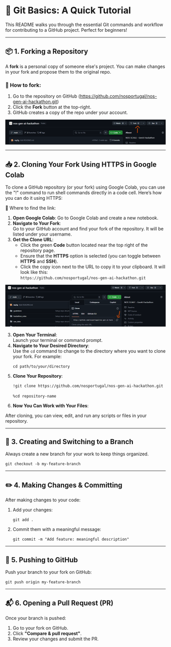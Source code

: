 # 🌱 Git Basics: A Quick Tutorial

This README walks you through the essential Git commands and workflow for contributing to a GitHub project. Perfect for beginners!

---

## 📦 1. Forking a Repository

A **fork** is a personal copy of someone else's project. You can make changes in your fork and propose them to the original repo.

### 🔧 How to fork:

1. Go to the repository on GitHub (https://github.com/nosportugal/nos-gen-ai-hackathon.git)
2. Click the **Fork** button at the top-right.
3. GitHub creates a copy of the repo under your account.

![My Feature](fork.png)

---

## 📥 2. Cloning Your Fork Using HTTPS in Google Colab

To clone a GitHub repository (or your fork) using Google Colab, you can use the "!" command to run shell commands directly in a code cell. Here’s how you can do it using HTTPS:

🔗 Where to find the link:
1. **Open Google Colab**:
    Go to Google Colab and create a new notebook.
2. **Navigate to Your Fork**:  
   Go to your GitHub account and find your fork of the repository. It will be listed under your username.
2. **Get the Clone URL**:  
   - Click the green **Code** button located near the top right of the repository page.
   - Ensure that the **HTTPS** option is selected (you can toggle between **HTTPS** and **SSH**).
   - Click the copy icon next to the URL to copy it to your clipboard. It will look like this:  
     `https://github.com/nosportugal/nos-gen-ai-hackathon.git`

![My Feature](clone.png)

3. **Open Your Terminal**:  
   Launch your terminal or command prompt.
4. **Navigate to Your Desired Directory**:  
   Use the `cd` command to change to the directory where you want to clone your fork. For example:
   ```
   cd path/to/your/directory
    ```
5. **Clone Your Repository**:
    ```
    !git clone https://github.com/nosportugal/nos-gen-ai-hackathon.git

    %cd repository-name
    ```
6. **Now You Can Work with Your Files**:

After cloning, you can view, edit, and run any scripts or files in your repository.

---

## 🌿 3. Creating and Switching to a Branch

Always create a new branch for your work to keep things organized.

```
git checkout -b my-feature-branch
```

---

## ✏️ 4. Making Changes & Committing

After making changes to your code:

1. Add your changes:
    ```
    git add .
    ```
2. Commit them with a meaningful message:
    ```
    git commit -m "Add feature: meaningful description"
    ```

---

## 🚀 5. Pushing to GitHub

Push your branch to your fork on GitHub:

```
git push origin my-feature-branch
```

---

## 📬 6. Opening a Pull Request (PR)

Once your branch is pushed:

1. Go to your fork on GitHub.
2. Click **"Compare & pull request"**.
3. Review your changes and submit the PR.
